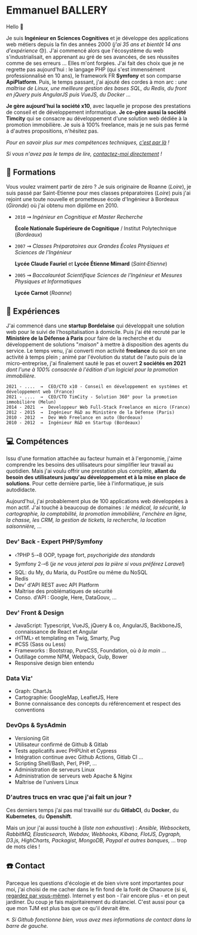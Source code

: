 # Emmanuel BALLERY

Hello 👋

Je suis **Ingénieur en Sciences Cognitives** et je développe des applications web métiers depuis la fin des années 2000 (*j'ai 35 ans et bientôt 14 ans d'expérience* 😓). J'ai commencé alors que l'écosystème du web s'industrialisait, en apprenant au gré de ses avancées, de ses réussites comme de ses erreurs ... Elles m'ont forgées. J'ai fait des choix que je ne regrette pas aujourd'hui : le langage PHP (qui s'est immensément professionnalisé en 10 ans), le framework FR **Symfony** et son comparse **ApiPlatform**. Puis, le temps passant, j'ai ajouté des cordes à mon arc : *une maîtrise de Linux, une meilleure gestion des bases SQL, du Redis, du front en jQuery puis AngularJS puis VueJS, du Docker* ...

**Je gère aujourd'hui la société x10**, avec laquelle je propose des prestations de conseil et de développement informatique. **Je co-gère aussi la société Timcity** qui se consacre au développement d'une solution web dédiée à la promotion immobilière. Je suis à 100% freelance, mais je ne suis pas fermé à d'autres propositions, n'hésitez pas.

*Pour en savoir plus sur mes compétences techniques, [c'est par là](#computer-compétences) !*

*Si vous n'avez pas le temps de lire, [contactez-moi directement](#phone-contact) !*

## :school: Formations

Vous voulez vraiment partir de zéro ? Je suis originaire de Roanne (*Loire*), je suis passé par Saint-Etienne pour mes classes préparatoires (*Loire*) puis j'ai rejoint une toute nouvelle et prometteuse école d'Ingénieur à Bordeaux (*Gironde*) où j'ai obtenu mon diplôme en 2010.

- `2010`  ⇝  *Ingénieur en Cognitique et Master Recherche*

    **École Nationale Supérieure de Cognitique** / Institut Polytechnique (*Bordeaux*)

- `2007`  ⇝  *Classes Préparatoires aux Grandes Écoles Physiques et Sciences de l'Ingénieur*

    **Lycée Claude Fauriel** et **Lycée Étienne Mimard** (*Saint‐Etienne*)

- `2005`  ⇝  *Baccalauréat Scientifique Sciences de l'Ingénieur et Mesures Physiques et Informatiques*

    **Lycée Carnot** (*Roanne*)

## :rocket: Expériences

J'ai commencé dans une **startup Bordelaise** qui développait une solution web pour le suivi de l'hospitalisation à domicile. Puis j'ai été recruté par le **Ministère de la Défense à Paris** pour faire de la recherche et du développement de solutions "*maison*" à mettre à disposition des agents du service. Le temps venu, j'ai converti mon activité **freelance** du soir en une activité à temps plein ; animé par l'évolution du statut de l'auto puis de la micro-entreprise, j'ai finalement sauté le pas et ouvert **2 sociétés en 2021** *dont l'une à 100% consacrée à l'édition d'un logiciel pour la promotion immobilière*.

```text
2021 - ....  ⇝  CEO/CTO x10 - Conseil en développement en systèmes et développement web (France)
2021 - ....  ⇝  CEO/CTO TimCity - Solution 360° pour la promotion immobilière (Melun)
2014 - 2021  ⇝  Developpeur Web Full-Stack Freelance en micro (France)
2012 - 2015  ⇝  Ingénieur R&D au Ministère de la Défense (Paris)
2010 - 2012  ⇝  Dev Web Freelance en auto (Bordeaux)
2010 - 2012  ⇝  Ingénieur R&D en Startup (Bordeaux)
```

## :computer: Compétences

Issu d'une formation attachée au facteur humain et à l'ergonomie, j'aime comprendre les besoins des utilisateurs pour simplifier leur travail au quotidien.
Mais j'ai voulu offrir une prestation plus complète, **allant du besoin des utilisateurs jusqu'au développement et à la mise en place de solutions**.
Pour cette dernière partie, liée à l'informatique, je suis autodidacte.

Aujourd'hui, j'ai probablement plus de 100 applications web développées à mon actif. J'ai touché à beaucoup de domaines : *le médical, la sécurité, la cartographie, la comptabilité, la promotion immobilière, l'enchère en ligne, la chasse, les CRM, la gestion de tickets, la recherche, la location saisonnière,* ...

### Dev' Back - Expert PHP/Symfony

- ‹?PHP 5🠒8 OOP, typage fort, *psychorigide des standards*
- Symfony 2🠒6 (*je ne vous jeterai pas la pière si vous préférez Laravel*)
- SQL: du My, du Maria, du PostGre ou même du NoSQL
- Redis
- Dev' d'API REST avec API Platform
- Maîtrise des problématiques de sécurité
- Conso. d'API : Google, Here, DataGouv, ...

### Dev' Front & Design

- JavaScript: Typescript, VueJS, jQuery & co, AngularJS, BackboneJS, connaissance de React et Angular
- ‹HTML› et templating en Twig, Smarty, Pug
- #CSS (Sass ou Less)
- Frameworks : Bootstrap, PureCSS, Foundation, où *à la main* ...
- Outillage comme NPM, Webpack, Gulp, Bower
- Responsive design bien entendu

### Data Viz'

- Graph: ChartJs
- Cartographie: GoogleMap, LeafletJS, Here
- Bonne connaissance des concepts du référencement et respect des conventions

### DevOps & SysAdmin

- Versioning Git
- Utilisateur confirmé de Github & Gitlab
- Tests applicatifs avec PHPUnit et Cypress
- Intégration continue avec Github Actions, Gitlab CI ...
- Scripting Shell/Bash, Perl, PHP, ...
- Administration de serveurs Linux
- Administration de serveurs web Apache & Nginx
- Maîtrise de l'univers Linux

### D'autres trucs en vrac que j'ai fait un jour ?

Ces derniers temps j'ai pas mal travaillé sur du **GitlabCI**, du **Docker**, du **Kubernetes**, du **Openshift**.

Mais un jour j'ai aussi touché à (*liste non exhaustive*) : *Ansible, Websockets, RabbitMQ, Elasticsearch, Webdav, Webhooks, Kibana, FlotJS, Dygraph, D3.js, HighCharts, Packagist, MongoDB, Paypal et autres banques,* ... trop de mots clés !

## :phone: Contact

Parceque les questions d'écologie et de bien vivre sont importantes pour moi, j'ai choisi de me cacher dans le fin fond de la forêt de Chaource (si si, [regardez par vous-même](https://www.google.com/maps/place/X10/@48.0968764,4.207553,1716m/data=!3m1!1e3!4m6!3m5!1s0xa34b1eadba5bdb69:0x40d0c4cdfc10addb!8m2!3d46.2192649!4d2.0517!16s%2Fg%2F11qgkxzq5l?entry=ttu)). Internet y est bon - l'air encore plus - et on peut jardiner. Du coup je fais majoritairement du distanciel. C'est aussi pour ça que mon TJM est plus bas que ce qu'il devrait être.

↖️ *Si Github fonctionne bien, vous avez mes informations de contact dans la barre de gauche.*
